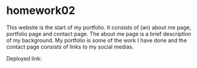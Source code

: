 # homework02

This website is the start of my portfolio. It consists of (an) about me page, portfolio page and contact page. The about me page is a brief description of my background. My portfolio is some of the work I have done and the contact page consists of links to my social medias. 

Deployed link: 
